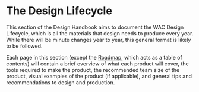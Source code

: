 # The Design Lifecycle

This section of the Design Handbook aims to document the WAC Design Lifecycle, which is all the materials that design needs to produce every year. While there will be minute changes year to year, this general format is likely to be followed.

Each page in this section \(except the [Roadmap,](the-roadmap.md) which acts as a table of contents\) will contain a brief overview of what each product will cover, the tools required to make the product, the recommended team size of the product, visual examples of the product \(if applicable\), and general tips and recommendations to design and production.

